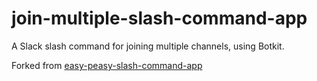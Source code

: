 # join-multiple-slash-command-app
A Slack slash command for joining multiple channels, using Botkit.

Forked from  [easy-peasy-slash-command-app](https://github.com/DEGoodmanWilson/easy-peasy-slash-command-app)
